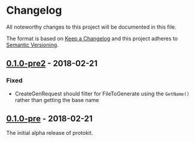 # Changelog
All noteworthy changes to this project will be documented in this file.

The format is based on [Keep a Changelog](http://keepachangelog.com/en/1.0.0/)
and this project adheres to [Semantic Versioning](http://semver.org/spec/v2.0.0.html).

## [0.1.0-pre2](https://github.com/pseudomuto/protokit/compare/c3aa082037b33bcd713106641e88afba846d003d...v0.1.0-pre) - 2018-02-21

### Fixed

* CreateGenRequest should filter for FileToGenerate using the `GetName()` rather than getting the base name

## [0.1.0-pre](https://github.com/pseudomuto/protokit/compare/c3aa082037b33bcd713106641e88afba846d003d...v0.1.0-pre) - 2018-02-21

The initial alpha release of protokit.
